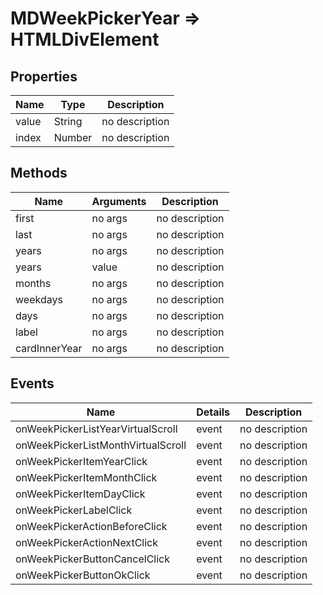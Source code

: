 # MDWeekPickerYear => HTMLDivElement

## Properties
Name | Type | Description
--- | --- | ---
value | String | no description
index | Number | no description

## Methods
Name | Arguments | Description
--- | --- | ---
first | no args | no description
last | no args | no description
years | no args | no description
years | value | no description
months | no args | no description
weekdays | no args | no description
days | no args | no description
label | no args | no description
cardInnerYear | no args | no description

## Events
Name | Details | Description
--- | --- | ---
onWeekPickerListYearVirtualScroll | event | no description
onWeekPickerListMonthVirtualScroll | event | no description
onWeekPickerItemYearClick | event | no description
onWeekPickerItemMonthClick | event | no description
onWeekPickerItemDayClick | event | no description
onWeekPickerLabelClick | event | no description
onWeekPickerActionBeforeClick | event | no description
onWeekPickerActionNextClick | event | no description
onWeekPickerButtonCancelClick | event | no description
onWeekPickerButtonOkClick | event | no description

